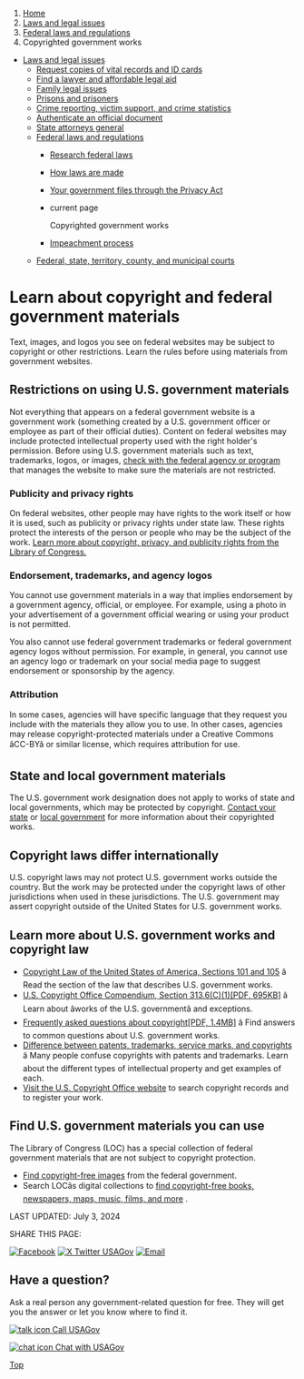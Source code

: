 1. [Home](/)
2. [Laws and legal issues](/laws-and-legal-issues)
3. [Federal laws and regulations](/laws-and-regulations)
4. Copyrighted government works

* [Laws and legal issues](/laws-and-legal-issues)
  + [Request copies of vital records and ID cards](/request-documents)
  + [Find a lawyer and affordable legal aid](/legal-aid)
  + [Family legal issues](/family-legal-issues)
  + [Prisons and prisoners](/prisons-prisoners)
  + [Crime reporting, victim support, and crime statistics](/crime)
  + [Authenticate an official document](/authenticate-us-document)
  + [State attorneys general](/state-attorney-general)
  + [Federal laws and regulations](/laws-and-regulations)
    - [Research federal laws](/research-laws)
    - [How laws are made](/how-laws-are-made)
    - [Your government files through the Privacy Act](/government-files-privacy)
    - current page

      Copyrighted government works
    - [Impeachment process](/impeachment)
  + [Federal, state, territory, county, and municipal courts](/courts)

Learn about copyright and federal government materials
======================================================

Text, images, and logos you see on federal websites may be subject to copyright or other restrictions. Learn the rules before using materials from government websites.

**Restrictions on using U.S. government materials**
---------------------------------------------------

Not everything that appears on a federal government website is a government work (something created by a U.S. government officer or employee as part of their official duties). Content on federal websites may include protected intellectual property used with the right holder's permission. Before using U.S. government materials such as text, trademarks, logos, or images,
[check with the federal agency or program](/agency-index)
that manages the website to make sure the materials are not restricted.

### **Publicity and privacy rights**

On federal websites, other people may have rights to the work itself or how it is used, such as publicity or privacy rights under state law. These rights protect the interests of the person or people who may be the subject of the work.
[Learn more about copyright, privacy, and publicity rights from the Library of Congress.](https://memory.loc.gov/ammem/copothr.html)

### **Endorsement, trademarks, and agency logos**

You cannot use government materials in a way that implies endorsement by a government agency, official, or employee. For example, using a photo in your advertisement of a government official wearing or using your product is not permitted.

You also cannot use federal government trademarks or federal government agency logos without permission. For example, in general, you cannot use an agency logo or trademark on your social media page to suggest endorsement or sponsorship by the agency.

### **Attribution**

In some cases, agencies will have specific language that they request you include with the materials they allow you to use. In other cases, agencies may release copyright-protected materials under a Creative Commons âCC-BYâ or similar license, which requires attribution for use.

**State and local government materials**
----------------------------------------

The U.S. government work designation does not apply to works of state and local governments, which may be protected by copyright.
[Contact your state](/state-governments)
or
[local government](/local-governments)
for more information about their copyrighted works.

**Copyright laws differ internationally**
-----------------------------------------

U.S. copyright laws may not protect U.S. government works outside the country. But the work may be protected under the copyright laws of other jurisdictions when used in these jurisdictions. The U.S. government may assert copyright outside of the United States for U.S. government works.

**Learn more about U.S. government works and copyright law**
------------------------------------------------------------

* [Copyright Law of the United States of America, Sections 101 and 105](https://www.copyright.gov/title17/92chap1.html#101)
  â Read the section of the law that describes U.S. government works.
* [U.S. Copyright Office Compendium, Section 313.6(C)(1)[PDF, 695KB]](https://www.copyright.gov/comp3/chap300/ch300-copyrightable-authorship.pdf)
  â Learn about âworks of the U.S. governmentâ and exceptions.
* [Frequently asked questions about copyright[PDF, 1.4MB]](https://www.cendi.gov/pdf/FAQ_Copyright_30jan18.pdf)
  â Find answers to common questions about U.S. government works.
* [Difference between patents, trademarks, service marks, and copyrights](https://www.uspto.gov/trademarks/basics/trademark-patent-copyright)
  â Many people confuse copyrights with patents and trademarks. Learn about the different types of intellectual property and get examples of each.
* [Visit the U.S. Copyright Office website](https://copyright.gov/)
  to search copyright records and to register your work.

**Find U.S. government materials you can use**
----------------------------------------------

The Library of Congress (LOC) has a special collection of federal government materials that are not subject to copyright protection.

* [Find copyright-free images](https://www.loc.gov/free-to-use/)
  from the federal government.
* Search LOCâs digital collections to
  [find copyright-free books, newspapers, maps, music, films, and more](https://www.loc.gov/collections/)
  .

LAST UPDATED:
July 3, 2024

SHARE THIS PAGE:

[![Facebook](/themes/custom/usagov/images/social-media-icons/Facebook_Icon.svg)](https://www.facebook.com/sharer/sharer.php?u=https://www.usa.gov/government-copyright&v=3)
[![X Twitter USAGov](/themes/custom/usagov/images/social-media-icons/X_Twitter_Icon.svg?version=2)](https://twitter.com/intent/tweet?source=webclient&text=https://www.usa.gov/government-copyright)
[![Email](/themes/custom/usagov/images/social-media-icons/Email_Icon.svg?version=2)](mailto:?subject=https://www.usa.gov/government-copyright)

Have a question?
----------------

Ask a real person any government-related question for free. They will get you the answer or let you know where to find it.

[![talk icon](/themes/custom/usagov/images/ICONS_talk.png)
Call USAGov](/phone)

[![chat icon](/themes/custom/usagov/images/ICONS_chat.png)
Chat with USAGov](/chat)

[Top](#main-content)